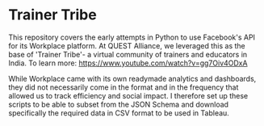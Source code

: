 # Trainer Tribe
This repository covers the early attempts in Python to use Facebook's API for its Workplace platform. At QUEST Alliance, we leveraged this as the base of 'Trainer Tribe'- a virtual community of trainers and educators in India. To learn more:
https://www.youtube.com/watch?v=gg7Oiv4ODxA

While Workplace came with its own readymade analytics and dashboards, they did not necessarily come in the format and in the frequency that allowed us to track efficiency and social impact. I therefore set up these scripts to be able to subset from the JSON Schema and download specifically the required data in CSV format to be used in Tableau. 
